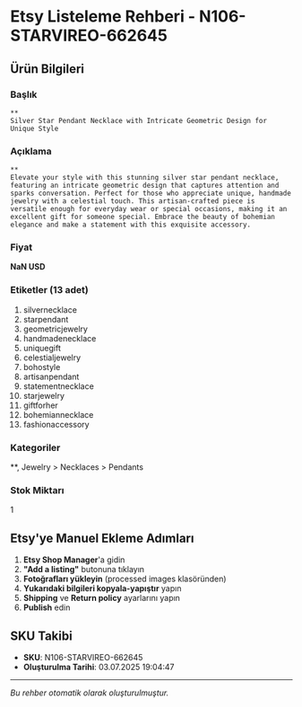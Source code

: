 # Etsy Listeleme Rehberi - N106-STARVIREO-662645

## Ürün Bilgileri

### Başlık
```
**
Silver Star Pendant Necklace with Intricate Geometric Design for Unique Style
```

### Açıklama
```
**
Elevate your style with this stunning silver star pendant necklace, featuring an intricate geometric design that captures attention and sparks conversation. Perfect for those who appreciate unique, handmade jewelry with a celestial touch. This artisan-crafted piece is versatile enough for everyday wear or special occasions, making it an excellent gift for someone special. Embrace the beauty of bohemian elegance and make a statement with this exquisite accessory.
```

### Fiyat
**NaN USD**

### Etiketler (13 adet)
1. silvernecklace
2. starpendant
3. geometricjewelry
4. handmadenecklace
5. uniquegift
6. celestialjewelry
7. bohostyle
8. artisanpendant
9. statementnecklace
10. starjewelry
11. giftforher
12. bohemiannecklace
13. fashionaccessory

### Kategoriler
**, Jewelry > Necklaces > Pendants

### Stok Miktarı
1

## Etsy'ye Manuel Ekleme Adımları

1. **Etsy Shop Manager**'a gidin
2. **"Add a listing"** butonuna tıklayın
3. **Fotoğrafları yükleyin** (processed images klasöründen)
4. **Yukarıdaki bilgileri kopyala-yapıştır** yapın
5. **Shipping** ve **Return policy** ayarlarını yapın
6. **Publish** edin

## SKU Takibi
- **SKU**: N106-STARVIREO-662645
- **Oluşturulma Tarihi**: 03.07.2025 19:04:47

---
*Bu rehber otomatik olarak oluşturulmuştur.*
